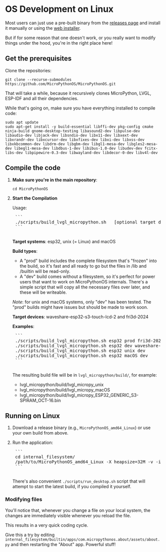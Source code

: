 # OS Development on Linux

Most users can just use a pre-built binary from the [releases page](https://github.com/MicroPythonOS/MicroPythonOS/releases) and install it manually or using the [web installer](https://install.MicroPythonOS.com).

But if for some reason that one doesn't work, or you really want to modify things under the hood, you're in the right place here!

## Get the prerequisites

Clone the repositories:

```
git clone --recurse-submodules https://github.com/MicroPythonOS/MicroPythonOS.git
```

That will take a while, because it recursively clones MicroPython, LVGL, ESP-IDF and all their dependencies.

While that's going on, make sure you have everything installed to compile code:

```
sudo apt update
sudo apt-get install -y build-essential libffi-dev pkg-config cmake ninja-build gnome-desktop-testing libasound2-dev libpulse-dev libaudio-dev libjack-dev libsndio-dev libx11-dev libxext-dev libxrandr-dev libxcursor-dev libxfixes-dev libxi-dev libxss-dev libxkbcommon-dev libdrm-dev libgbm-dev libgl1-mesa-dev libgles2-mesa-dev libegl1-mesa-dev libdbus-1-dev libibus-1.0-dev libudev-dev fcitx-libs-dev libpipewire-0.3-dev libwayland-dev libdecor-0-dev libv4l-dev
```

## Compile the code

1. **Make sure you're in the main repository**:

    ```
    cd MicroPythonOS
    ```

2. **Start the Compilation**

    Usage:

    <pre>
    ```
    ./scripts/build_lvgl_micropython.sh <target system> <build type (prod or dev)> [optional target device]
    ```
    </pre>

    **Target systems**: esp32, unix (= Linux) and macOS
    
    **Build types**:

    - A "prod" build includes the complete filesystem that's "frozen" into the build, so it's fast and all ready to go but the files in /lib and /builtin will be read-only.
    - A "dev" build comes without a filesystem, so it's perfect for power users that want to work on MicroPythonOS internals. There's a simple script that will copy all the necessary files over later, and these will be writeable.

    _Note_: for unix and macOS systems, only "dev" has been tested. The "prod" builds might have issues but should be made to work soon.

    **Target devices**: waveshare-esp32-s3-touch-lcd-2 and fri3d-2024
    
    **Examples**:

    <pre>
    ```
    ./scripts/build_lvgl_micropython.sh esp32 prod fri3d-2024
    ./scripts/build_lvgl_micropython.sh esp32 dev waveshare-esp32-s3-touch-lcd-2
    ./scripts/build_lvgl_micropython.sh esp32 unix dev
    ./scripts/build_lvgl_micropython.sh esp32 macOS dev
    ```
    </pre>

    The resulting build file will be in `lvgl_micropython/build/`, for example:

    - lvgl_micropython/build/lvgl_micropy_unix
    - lvgl_micropython/build/lvgl_micropy_macOS
    - lvgl_micropython/build/lvgl_micropy_ESP32_GENERIC_S3-SPIRAM_OCT-16.bin

## Running on Linux

1. Download a release binary (e.g., `MicroPythonOS_amd64_Linux`) or use your own build from above.
2. Run the application:

    <pre>
    ```
    cd internal_filesystem/
    /path/to/MicroPythonOS_amd64_Linux -X heapsize=32M -v -i -c "$(cat boot_unix.py main.py)"
    ```
    </pre>

    There's also convenient `./scripts/run_desktop.sh` script that will attempt to start the latest build, if you compiled it yourself.

### Modifying files

You'll notice that, whenever you change a file on your local system, the changes are immediately visible whenever you reload the file.

This results in a very quick coding cycle.

Give this a try by editing `internal_filesystem/builtin/apps/com.micropythonos.about/assets/about.py` and then restarting the "About" app. Powerful stuff!
